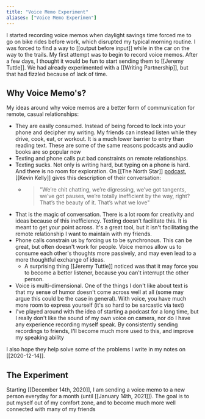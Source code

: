 ```yaml
---
title: "Voice Memo Experiment"
aliases: ["Voice Memo Experimen"]
---
```


I started recording voice memos when daylight savings time forced me to go on bike rides before work, which disrupted my typical morning routine. I was forced to find a way to [[output before input]] while in the car on the way to the trails. My first attempt was to begin to record voice memos. After a few days, I thought it would be fun to start sending them to [[Jeremy Tuttle]]. We had already experimented with a [[Writing Partnership]], but that had fizzled because of lack of time.

## Why Voice Memo's?

My ideas around why voice memos are a better form of communication for remote, casual relationships: 
- They are easily consumed. Instead of being forced to lock into your phone and decipher my writing. My friends can instead listen while they drive, cook, eat, or workout. It is a much lower barrier to entry than reading text. These are some of the same reasons podcasts and audio books are so popular now
- Texting and phone calls put bad constraints on remote relationships.
- Texting sucks. Not only is writing hard, but typing on a phone is hard. And there is no room for exploration. On [[The North Star]] [podcast](https://perell.com/podcast/kevin-kelly-seeing-the-future/), [[Kevin Kelly]] gives this description of their conversation:
    - > "We’re chit chatting, we’re digressing, we’ve got tangents, we’ve got pauses, we’re totally inefficient by the way, right? That’s the beauty of it. That’s what we love"
- That is the magic of conversation. There is a lot room for creativity and ideas because of this inefficiency. Texting doesn't facilitate this. It is meant to get your point across. It's a great tool, but it isn't facilitating the remote relationship I want to maintain with my friends. 
- Phone calls constrain us by forcing us to be synchronous. This can be great, but often doesn't work for people. Voice memos allow us to consume each other's thoughts more passively, and may even lead to a more thoughtful exchange of ideas.
    - A surprising thing [[Jeremy Tuttle]] noticed was that it may force you to become a better listener, because you can't interrupt the other person.
- Voice is multi-dimensional. One of the things I don't like about text is that my sense of humor doesn't come across well at all (some may argue this could be the case in general). With voice, you have much more room to express yourself (it's so hard to be sarcastic via text) 
- I've played around with the idea of starting a podcast for a long time, but I really don't like the sound of my own voice on camera, nor do I have any experience recording myself speak. By consistently sending recordings to friends, I'll become much more used to this, and improve my speaking ability 

I also hope they help solve some of the problems I write in my notes on [[2020-12-14]].

## The Experiment
Starting [[December 14th, 2020]], I am sending a voice memo to a new person everyday for a month (until [[January 14th, 2021]]). 
The goal is to put myself out of my comfort zone, and to become much more well connected with many of my friends 
